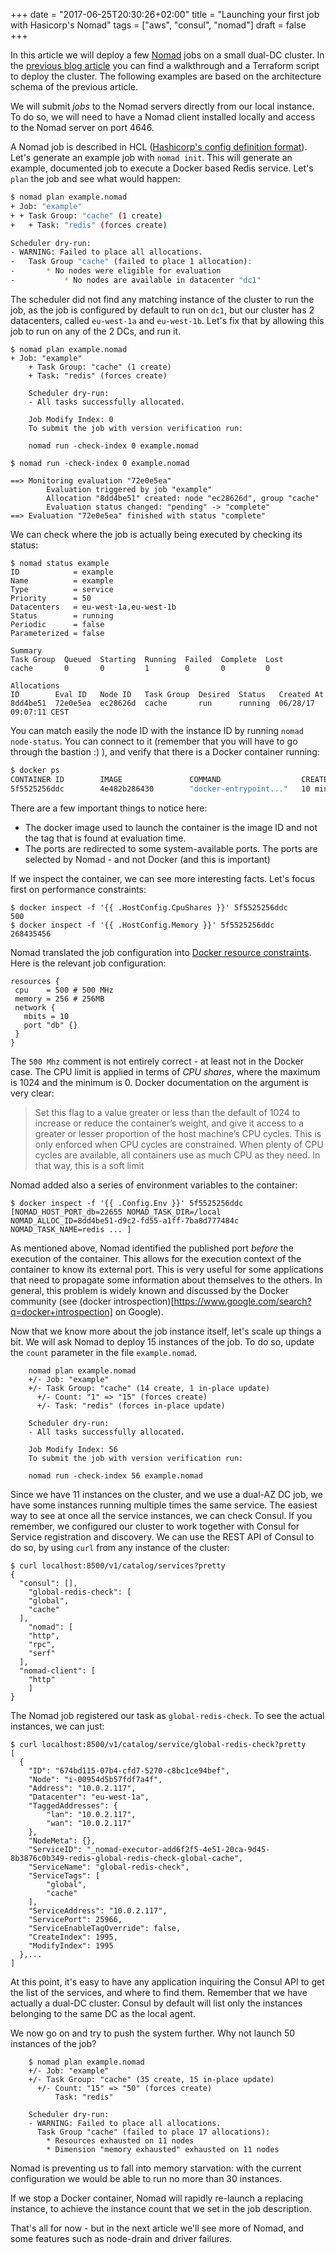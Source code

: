 +++
date = "2017-06-25T20:30:26+02:00"
title = "Launching your first job with Hasicorp's Nomad"
tags = ["aws", "consul", "nomad"]
draft = false
+++

In this article we will deploy a few [Nomad](https://nomadproject.io/) jobs on a small dual-DC cluster. In the [previous blog article](https://blog.mywebofthings.com/blog/getting-started-with-hashicorp-nomad/) you can find a walkthrough and a Terraform script to deploy the cluster. The following examples are based on the architecture schema of the previous article.

We will submit _jobs_ to the Nomad servers directly from our local instance. To do so, we will need to have a Nomad client installed locally and access to the Nomad server on port 4646.

A Nomad job is described in HCL ([Hashicorp's config definition format](https://github.com/hashicorp/hcl)). Let's generate an example job with `nomad init`. This will generate an example, documented job to execute a Docker based Redis service. Let's `plan` the job and see what would happen:

~~~sh
$ nomad plan example.nomad
+ Job: "example"
+ + Task Group: "cache" (1 create)
+   + Task: "redis" (forces create)

Scheduler dry-run:
- WARNING: Failed to place all allocations.
-   Task Group "cache" (failed to place 1 allocation):
-       * No nodes were eligible for evaluation
-           * No nodes are available in datacenter "dc1"
~~~

The scheduler did not find any matching instance of the cluster to run the job, as the job is configured by default to run on `dc1`, but our cluster has 2 datacenters, called `eu-west-1a` and `eu-west-1b`. Let's fix that by allowing this job to run on any of the 2 DCs, and run it.

    $ nomad plan example.nomad
    + Job: "example"
		+ Task Group: "cache" (1 create)
  		+ Task: "redis" (forces create)

		Scheduler dry-run:
		- All tasks successfully allocated.

		Job Modify Index: 0
		To submit the job with version verification run:

		nomad run -check-index 0 example.nomad

    $ nomad run -check-index 0 example.nomad

    ==> Monitoring evaluation "72e0e5ea"
    		Evaluation triggered by job "example"
    		Allocation "8dd4be51" created: node "ec28626d", group "cache"
    		Evaluation status changed: "pending" -> "complete"
    ==> Evaluation "72e0e5ea" finished with status "complete"

We can check where the job is actually being executed by checking its status:

    $ nomad status example
    ID            = example
    Name          = example
    Type          = service
    Priority      = 50
    Datacenters   = eu-west-1a,eu-west-1b
    Status        = running
    Periodic      = false
    Parameterized = false

    Summary
    Task Group  Queued  Starting  Running  Failed  Complete  Lost
    cache       0       0         1        0       0         0

    Allocations
    ID        Eval ID   Node ID   Task Group  Desired  Status   Created At
    8dd4be51  72e0e5ea  ec28626d  cache       run      running  06/28/17 09:07:11 CEST

You can match easily the node ID with the instance ID by running `nomad node-status`. You can connect to it (remember that you will have to go through the bastion :) ), and verify that there is a Docker container running:

~~~sh
$ docker ps
CONTAINER ID        IMAGE               COMMAND                  CREATED             STATUS              PORTS                                                    NAMES
5f5525256ddc        4e482b286430        "docker-entrypoint..."   10 minutes ago      Up 10 minutes       10.0.2.147:22655->6379/tcp, 10.0.2.147:22655->6379/udp   redis-8dd4be51-d9c2-fd55-a1ff-7ba8d777484c
~~~

There are a few important things to notice here:

  * The docker image used to launch the container is the image ID and not the tag that is found at evaluation time.
  * The ports are redirected to some system-available ports. The ports are selected by Nomad - and not Docker (and this is important)

If we inspect the container, we can see more interesting facts. Let's focus first on performance constraints:

    $ docker inspect -f '{{ .HostConfig.CpuShares }}' 5f5525256ddc
    500
    $ docker inspect -f '{{ .HostConfig.Memory }}' 5f5525256ddc
    268435456

Nomad translated the job configuration into [Docker resource constraints](https://docs.docker.com/engine/admin/resource_constraints/#cpu). Here is the relevant job configuration:

    resources {
     cpu    = 500 # 500 MHz
     memory = 256 # 256MB
     network {
       mbits = 10
       port "db" {}
     }
    }

The `500 Mhz` comment is not entirely correct - at least not in the Docker case. The CPU limit is applied in terms of _CPU shares_, where the maximum is 1024 and the minimum is 0. Docker documentation on the argument is very clear:

> Set this flag to a value greater or less than the default of 1024 to increase or reduce the container’s weight, and give it access to a greater or lesser proportion of the host machine’s CPU cycles. This is only enforced when CPU cycles are constrained. When plenty of CPU cycles are available, all containers use as much CPU as they need. In that way, this is a soft limit

Nomad added also a series of environment variables to the container:

    $ docker inspect -f '{{ .Config.Env }}' 5f5525256ddc
    [NOMAD_HOST_PORT_db=22655 NOMAD_TASK_DIR=/local NOMAD_ALLOC_ID=8dd4be51-d9c2-fd55-a1ff-7ba8d777484c NOMAD_TASK_NAME=redis ... ]

As mentioned above, Nomad identified the published port _before_ the execution of the container. This allows for the execution context of the container to know its external port. This is very useful for some applications that need to propagate some information about themselves to the others. In general, this problem is widely known and discussed by the Docker community (see (docker introspection)[https://www.google.com/search?q=docker+introspection] on Google).

Now that we know more about the job instance itself, let's scale up things a bit. We will ask Nomad to deploy 15 instances of the job. To do so, update the `count` parameter in the file `example.nomad`.

		nomad plan example.nomad
		+/- Job: "example"
		+/- Task Group: "cache" (14 create, 1 in-place update)
		  +/- Count: "1" => "15" (forces create)
		  +/- Task: "redis" (forces in-place update)

		Scheduler dry-run:
		- All tasks successfully allocated.

		Job Modify Index: 56
		To submit the job with version verification run:

		nomad run -check-index 56 example.nomad    

Since we have 11 instances on the cluster, and we use a dual-AZ DC job, we have some instances running multiple times the same service. The easiest way to see at once all the service instances, we can check Consul. If you remember, we configured our cluster to work together with Consul for Service registration and discovery. We can use the REST API of Consul to do so, by using `curl` from any instance of the cluster:

    $ curl localhost:8500/v1/catalog/services?pretty
    {
      "consul": [],
    	"global-redis-check": [
      	"global",
        "cache"
      ],
    	"nomad": [
        "http",
        "rpc",
        "serf"
      ],
      "nomad-client": [
        "http"
    	]
    }

The Nomad job registered our task as `global-redis-check`. To see the actual instances, we can just:

    $ curl localhost:8500/v1/catalog/service/global-redis-check?pretty
    [
      {
        "ID": "674bd115-07b4-cfd7-5270-c8bc1ce94bef",
        "Node": "i-00954d5b57fdf7a4f",
        "Address": "10.0.2.117",
        "Datacenter": "eu-west-1a",
        "TaggedAddresses": {
            "lan": "10.0.2.117",
            "wan": "10.0.2.117"
        },
        "NodeMeta": {},
        "ServiceID": "_nomad-executor-add6f2f5-4e51-20ca-9d45-8b3876c0b349-redis-global-redis-check-global-cache",
        "ServiceName": "global-redis-check",
        "ServiceTags": [
            "global",
            "cache"
        ],
        "ServiceAddress": "10.0.2.117",
        "ServicePort": 25966,
        "ServiceEnableTagOverride": false,
        "CreateIndex": 1995,
        "ModifyIndex": 1995
      },...
    ]

At this point, it's easy to have any application inquiring the Consul API to get the list of the services, and where to find them. Remember that we have actually a dual-DC cluster: Consul by default will list only the instances belonging to the same DC as the local agent.

We now go on and try to push the system further. Why not launch 50 instances of the job?

		$ nomad plan example.nomad
		+/- Job: "example"
		+/- Task Group: "cache" (35 create, 15 in-place update)
		  +/- Count: "15" => "50" (forces create)
		      Task: "redis"

		Scheduler dry-run:
		- WARNING: Failed to place all allocations.
		  Task Group "cache" (failed to place 17 allocations):
		    * Resources exhausted on 11 nodes
		    * Dimension "memory exhausted" exhausted on 11 nodes

Nomad is preventing us to fall into memory starvation: with the current configuration we would be able to run no more than 30 instances.

If we stop a Docker container, Nomad will rapidly re-launch a replacing instance, to achieve the instance count that we set in the job description.

That's all for now - but in the next article we'll see more of Nomad, and some features such as node-drain and driver failures.
